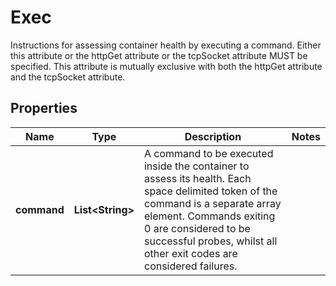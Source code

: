 

# Exec

Instructions for assessing container health by executing a command. Either this attribute or the httpGet attribute or the tcpSocket attribute MUST be specified. This attribute is mutually exclusive with both the httpGet attribute and the tcpSocket attribute.

## Properties

| Name | Type | Description | Notes |
|------------ | ------------- | ------------- | -------------|
|**command** | **List&lt;String&gt;** | A command to be executed inside the container to assess its health. Each space delimited token of the command is a separate array element. Commands exiting 0 are considered to be successful probes, whilst all other exit codes are considered failures. |  |



